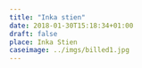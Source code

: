 ```yaml
---
title: "Inka stien"
date: 2018-01-30T15:18:34+01:00
draft: false
place: Inka Stien
caseimage: ../imgs/billed1.jpg
---
```


